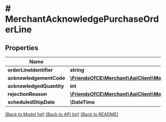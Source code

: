 # # MerchantAcknowledgePurchaseOrderLine

## Properties

Name | Type | Description | Notes
------------ | ------------- | ------------- | -------------
**orderLineIdentifier** | **string** |  | [optional]
**acknowledgementCode** | [**\FriendsOfCE\Merchant\ApiClient\Model\PurchaseOrderAcknowledgementCode**](PurchaseOrderAcknowledgementCode.md) |  | [optional]
**acknowledgedQuantity** | **int** |  | [optional]
**rejectionReason** | [**\FriendsOfCE\Merchant\ApiClient\Model\PurchaseOrderRejectionReason**](PurchaseOrderRejectionReason.md) |  | [optional]
**scheduledShipDate** | **\DateTime** |  | [optional]

[[Back to Model list]](../../README.md#models) [[Back to API list]](../../README.md#endpoints) [[Back to README]](../../README.md)
